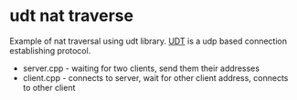 udt nat traverse
================

Example of nat traversal using udt library. [UDT](http://udt.sourceforge.net/) is a udp based connection establishing protocol.
 * server.cpp - waiting for two clients, send them their addresses
 * client.cpp - connects to server, wait for other client address, connects to other client
